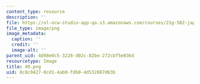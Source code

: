 ```yaml
---
content_type: resource
description: ''
file: https://ol-ocw-studio-app-qa.s3.amazonaws.com/courses/21g-502-japanese-ii-spring-2020/0c8c04270cd14ab0fdb04d532887d63b_49.png
file_type: image/png
image_metadata:
  caption: ''
  credit: ''
  image-alt: ''
parent_uid: 4d98e0c5-3228-d02c-82be-272cbf5e036d
resourcetype: Image
title: 49.png
uid: 0c8c0427-0cd1-4ab0-fdb0-4d532887d63b
---
```

